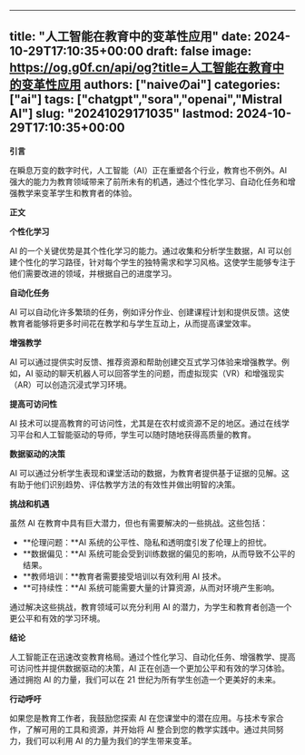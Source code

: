 
---
title: "人工智能在教育中的变革性应用"
date: 2024-10-29T17:10:35+00:00
draft: false
image: https://og.g0f.cn/api/og?title=人工智能在教育中的变革性应用
authors: ["naiveのai"]
categories: ["ai"]
tags: ["chatgpt","sora","openai","Mistral AI"]
slug: "20241029171035"
lastmod: 2024-10-29T17:10:35+00:00
---
**引言**

在瞬息万变的数字时代，人工智能（AI）正在重塑各个行业，教育也不例外。AI 强大的能力为教育领域带来了前所未有的机遇，通过个性化学习、自动化任务和增强教学来变革学生和教育者的体验。

**正文**

**个性化学习**

AI 的一个关键优势是其个性化学习的能力。通过收集和分析学生数据，AI 可以创建个性化的学习路径，针对每个学生的独特需求和学习风格。这使学生能够专注于他们需要改进的领域，并根据自己的进度学习。

**自动化任务**

AI 可以自动化许多繁琐的任务，例如评分作业、创建课程计划和提供反馈。这使教育者能够将更多时间花在教学和与学生互动上，从而提高课堂效率。

**增强教学**

AI 可以通过提供实时反馈、推荐资源和帮助创建交互式学习体验来增强教学。例如，AI 驱动的聊天机器人可以回答学生的问题，而虚拟现实（VR）和增强现实（AR）可以创造沉浸式学习环境。

**提高可访问性**

AI 技术可以提高教育的可访问性，尤其是在农村或资源不足的地区。通过在线学习平台和人工智能驱动的导师，学生可以随时随地获得高质量的教育。

**数据驱动的决策**

AI 可以通过分析学生表现和课堂活动的数据，为教育者提供基于证据的见解。这有助于他们识别趋势、评估教学方法的有效性并做出明智的决策。

**挑战和机遇**

虽然 AI 在教育中具有巨大潜力，但也有需要解决的一些挑战。这些包括：

* **伦理问题：**AI 系统的公平性、隐私和透明度引发了伦理上的担忧。
* **数据偏见：**AI 系统可能会受到训练数据的偏见的影响，从而导致不公平的结果。
* **教师培训：**教育者需要接受培训以有效利用 AI 技术。
* **可持续性：**AI 系统可能需要大量的计算资源，从而对环境产生影响。

通过解决这些挑战，教育领域可以充分利用 AI 的潜力，为学生和教育者创造一个更公平和有效的学习环境。

**结论**

人工智能正在迅速改变教育格局。通过个性化学习、自动化任务、增强教学、提高可访问性并提供数据驱动的决策，AI 正在创造一个更加公平和有效的学习体验。通过拥抱 AI 的力量，我们可以在 21 世纪为所有学生创造一个更美好的未来。

**行动呼吁**

如果您是教育工作者，我鼓励您探索 AI 在您课堂中的潜在应用。与技术专家合作，了解可用的工具和资源，并开始将 AI 整合到您的教学实践中。通过共同努力，我们可以利用 AI 的力量为我们的学生带来变革。
